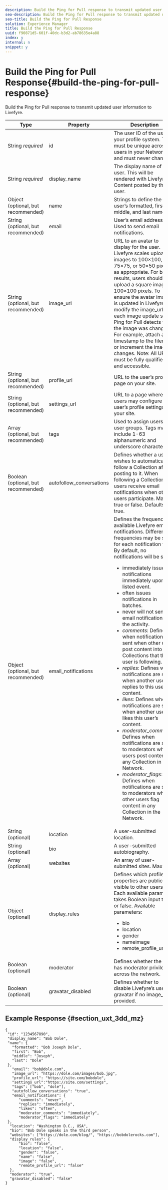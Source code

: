 ```yaml
---
description: Build the Ping for Pull response to transmit updated user information to Livefyre.
seo-description: Build the Ping for Pull response to transmit updated user information to Livefyre.
seo-title: Build the Ping for Pull Response
solution: Experience Manager
title: Build the Ping for Pull Response
uuid: f90871d5-601f-40dc-b3d2-ab78635e4a88
index: y
internal: n
snippet: y
---
```


# Build the Ping for Pull Response{#build-the-ping-for-pull-response}

Build the Ping for Pull response to transmit updated user information to Livefyre.

|Type|Property|Description|
|--- |--- |--- |
|String *required*|id|The user ID of the user in your profile system. This must be unique across all users in your Network, and must never change.|
|String *required*|display_name|The display name of the user. This will be rendered with Livefyre Content posted by the user.|
|Object (optional, but recommended)|name|Strings to define the user’s formatted, first, middle, and last names.|
|String (optional, but recommended)|email|User’s email address. Used to send email notifications.|
|String (optional, but recommended)|image_url|URL to an avatar to display for the user. Livefyre scales uploaded images to 100×100, 75×75, or 50×50 pixels, as appropriate. For best results, users should upload a square image, at 100×100 pixels. To ensure the avatar image is updated in Livefyre, modify the image_url for each image update so Ping for Pull detects that the image was changed. For example, attach a timestamp to the filename or increment the image changes. Note:  All URLs must be fully qualified and accessible.|
|String (optional, but recommended)|profile_url|URL to the user’s profile page on your site.|
|String (optional, but recommended)|settings_url|URL to a page where users may configure the user’s profile settings for your site.|
|Array (optional, but recommended)|tags|Used to assign users to user groups. Tags may include 1-63 alphanumeric and underscore characters.|
|Boolean (optional, but recommended)|autofollow_conversations|Defines whether a user wishes to automatically follow a Collection after posting to it. When following a Collection, users receive email notifications when other users participate. May be true or false. Defaults to true.|
|Object (optional, but recommended)|email_notifications|Defines the frequency of available Livefyre email notifications. Different frequencies may be set for each notification type. By default, no notifications will be sent. <br><ul><li> immediately issues notifications immediately upon the listed event. </li><li>often issues notifications in batches. </li><li> never will not send email notification for the activity. </li><li>*comments*: Defines when notifications are sent when other users post content into Collections that this user is following. </li><li>*replies*: Defines when notifications are sent when another user replies to this user’s content.</li><li>*likes*: Defines when notifications are sent when another user likes this user’s content.</li><li>*moderator_comments*: Defines when notifications are sent to moderators when users post content to any Collection in the Network.</li><li>*moderator_flags*: Defines when notifications are sent to moderators when other users flag content in any Collection in the Network.</li></ul>|
|String (optional)|location|A user-submitted location.|
|String (optional)|bio|A user-submitted autobiography.|
|Array (optional)|websites|An array of user-submitted sites. Max = 2.|
|Object (optional)|display_rules|Defines which profile properties are publicly visible to other users. Each available parameter takes Boolean input true or false. Available parameters:  <br><ul><li>bio </li><li> location</li><li>  gender </li><li>nameimage </li><li> remote_profile_url</li></ul>|
|Boolean (optional)|moderator|Defines whether the user has moderator privileges across the network.|
|Boolean (optional)|gravatar_disabled|Defines whether to disable Livefyre’s use of a gravatar if no  image_url is provided.|

## Example Response {#section_uxt_3dd_mz}

```
{
 "id": "1234567890",
 "display_name": "Bob Dole",
 "name": {
   "formatted": "Bob Joseph Dole",
   "first": "Bob",
   "middle": "Joseph",
   "last": "Dole"
 },
   "email": "bob@dole.com",
   "image_url": "https://dole.com/images/bob.jpg",
   "profile_url": "https://site.com/bobdole",
   "settings_url":"https://site.com/settings",
   "tags": ["bob", "dole"],
   "autofollow_conversations": "true",
   "email_notifications": {
      "comments": "never",
      "replies": "immediately",
      "likes": "often",
      "moderator_comments": "immediately",
      "moderator_flags": "immediately" 
 },
  "location": "Washington D.C., USA",
  "bio": "Bob Dole speaks in the third person",
  "websites": ["https://dole.com/blog/", "https://bobdolerocks.com"],
  "display_rules": {
      "bio": "false",
      "location": "false",
      "gender": "false",
      "name": "false",
      "image": "false",
      "remote_profile_url": "false"
  },
  "moderator": "true",
  "gravatar_disabled": "false"
}
```
